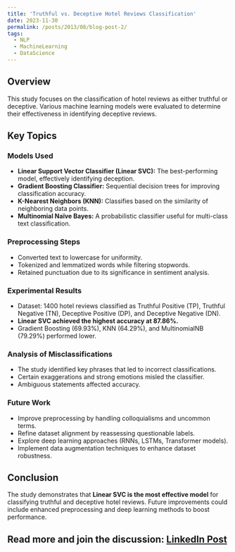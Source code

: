```yaml
---
title: 'Truthful vs. Deceptive Hotel Reviews Classification'
date: 2023-11-30
permalink: /posts/2013/08/blog-post-2/
tags:
  - NLP
  - MachineLearning
  - DataScience
---
```


## Overview
This study focuses on the classification of hotel reviews as either truthful or deceptive. Various machine learning models were evaluated to determine their effectiveness in identifying deceptive reviews.

## Key Topics

### Models Used
- **Linear Support Vector Classifier (Linear SVC):** The best-performing model, effectively identifying deception.
- **Gradient Boosting Classifier:** Sequential decision trees for improving classification accuracy.
- **K-Nearest Neighbors (KNN):** Classifies based on the similarity of neighboring data points.
- **Multinomial Naïve Bayes:** A probabilistic classifier useful for multi-class text classification.

### Preprocessing Steps
- Converted text to lowercase for uniformity.
- Tokenized and lemmatized words while filtering stopwords.
- Retained punctuation due to its significance in sentiment analysis.

### Experimental Results
- Dataset: 1400 hotel reviews classified as Truthful Positive (TP), Truthful Negative (TN), Deceptive Positive (DP), and Deceptive Negative (DN).
- **Linear SVC achieved the highest accuracy at 87.86%.**
- Gradient Boosting (69.93%), KNN (64.29%), and MultinomialNB (79.29%) performed lower.

### Analysis of Misclassifications
- The study identified key phrases that led to incorrect classifications.
- Certain exaggerations and strong emotions misled the classifier.
- Ambiguous statements affected accuracy.

### Future Work
- Improve preprocessing by handling colloquialisms and uncommon terms.
- Refine dataset alignment by reassessing questionable labels.
- Explore deep learning approaches (RNNs, LSTMs, Transformer models).
- Implement data augmentation techniques to enhance dataset robustness.

## Conclusion
The study demonstrates that **Linear SVC is the most effective model** for classifying truthful and deceptive hotel reviews. Future improvements could include enhanced preprocessing and deep learning methods to boost performance.

**Read more and join the discussion:** [LinkedIn Post](https://www.linkedin.com/posts/jo%C3%A3o-vasco-9a50331a6_hotel-reviews-classification-activity-7124049557142786048-VDQy?utm_source=share&utm_medium=member_desktop)
------